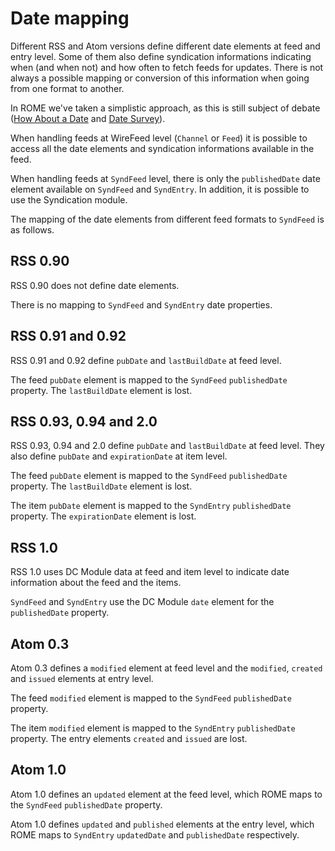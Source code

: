 # Date mapping

Different RSS and Atom versions define different date elements at feed and entry
level. Some of them also define syndication informations indicating when (and
when not) and how often to fetch feeds for updates. There is not always a
possible mapping or conversion of this information when going from one format to
another.

In ROME we've taken a simplistic approach, as this is still subject of debate
([How About a Date](http://www.tbray.org/ongoing/When/200x/2004/07/30/Dates) and
[Date Survey](http://www.intertwingly.net/wiki/pie/DateSurvey)).

When handling feeds at WireFeed level (`Channel` or `Feed`) it is possible to
access all the date elements and syndication informations available in the feed.

When handling feeds at `SyndFeed` level, there is only the `publishedDate` date
element available on `SyndFeed` and `SyndEntry`. In addition, it is possible to
use the Syndication module.

The mapping of the date elements from different feed formats to `SyndFeed` is as
follows.

## RSS 0.90

RSS 0.90 does not define date elements.

There is no mapping to `SyndFeed` and `SyndEntry` date properties.

## RSS 0.91 and 0.92

RSS 0.91 and 0.92 define `pubDate` and `lastBuildDate` at feed level.

The feed `pubDate` element is mapped to the `SyndFeed` `publishedDate` property.
The `lastBuildDate` element is lost.

## RSS 0.93, 0.94 and 2.0

RSS 0.93, 0.94 and 2.0 define `pubDate` and `lastBuildDate` at feed level. They
also define `pubDate` and `expirationDate` at item level.

The feed `pubDate` element is mapped to the `SyndFeed` `publishedDate` property.
The `lastBuildDate` element is lost.

The item `pubDate` element is mapped to the `SyndEntry` `publishedDate`
property. The `expirationDate` element is lost.

## RSS 1.0

RSS 1.0 uses DC Module data at feed and item level to indicate date information
about the feed and the items.

`SyndFeed` and `SyndEntry` use the DC Module `date` element for the
`publishedDate` property.

## Atom 0.3

Atom 0.3 defines a `modified` element at feed level and the `modified`,
`created` and `issued` elements at entry level.

The feed `modified` element is mapped to the `SyndFeed` `publishedDate`
property.

The item `modified` element is mapped to the `SyndEntry` `publishedDate`
property. The entry elements `created` and `issued` are lost.

## Atom 1.0

Atom 1.0 defines an `updated` element at the feed level, which ROME maps to
the `SyndFeed` `publishedDate` property.

Atom 1.0 defines `updated` and `published` elements at the entry level, which
ROME maps to `SyndEntry` `updatedDate` and `publishedDate` respectively.
